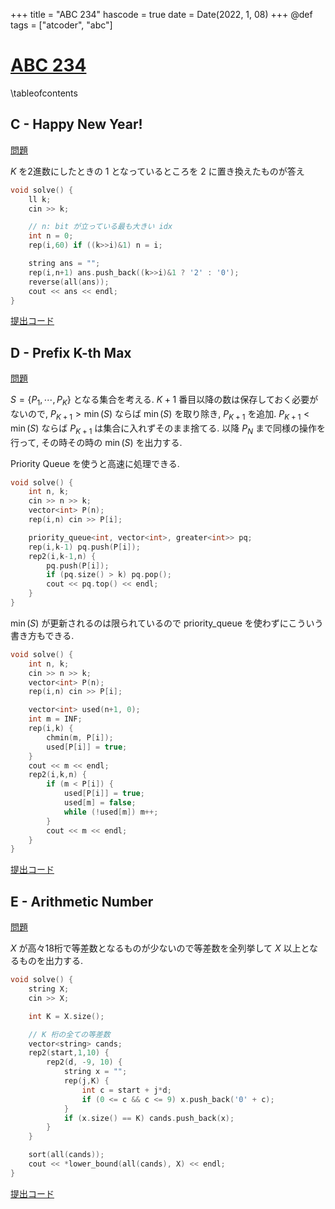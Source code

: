 +++
title = "ABC 234"
hascode = true
date = Date(2022, 1, 08)
+++
@def tags = ["atcoder", "abc"]

# [ABC 234](https://atcoder.jp/contests/abc234)

\tableofcontents


## C - Happy New Year!

[問題](https://atcoder.jp/contests/abc234/tasks/abc234_c)

$K$ を2進数にしたときの 1 となっているところを 2 に置き換えたものが答え

```cpp
void solve() {
    ll k;
    cin >> k;

    // n: bit が立っている最も大きい idx
    int n = 0;
    rep(i,60) if ((k>>i)&1) n = i;

    string ans = "";
    rep(i,n+1) ans.push_back((k>>i)&1 ? '2' : '0');
    reverse(all(ans));
    cout << ans << endl;
}
```

[提出コード](https://atcoder.jp/contests/abc234/submissions/28420503)

## D - Prefix K-th Max

[問題]()

$S = \{P_1, \cdots, P_K\}$ となる集合を考える.
$K+1$ 番目以降の数は保存しておく必要がないので, $P_{K+1} > \min(S)$ ならば $\min(S)$ を取り除き, $P_{K+1}$ を追加.
$P_{K+1} < \min(S)$ ならば $P_{K+1}$ は集合に入れずそのまま捨てる.
以降 $P_N$ まで同様の操作を行って, その時その時の $\min(S)$ を出力する.

Priority Queue を使うと高速に処理できる.

```cpp
void solve() {
    int n, k;
    cin >> n >> k;
    vector<int> P(n);
    rep(i,n) cin >> P[i];

    priority_queue<int, vector<int>, greater<int>> pq;
    rep(i,k-1) pq.push(P[i]);
    rep2(i,k-1,n) {
        pq.push(P[i]);
        if (pq.size() > k) pq.pop();
        cout << pq.top() << endl;
    }
}
```

$\min(S)$ が更新されるのは限られているので priority_queue を使わずにこういう書き方もできる.
```cpp
void solve() {
    int n, k;
    cin >> n >> k;
    vector<int> P(n);
    rep(i,n) cin >> P[i];

    vector<int> used(n+1, 0);
    int m = INF;
    rep(i,k) {
        chmin(m, P[i]);
        used[P[i]] = true;
    }
    cout << m << endl;
    rep2(i,k,n) {
        if (m < P[i]) {
            used[P[i]] = true;
            used[m] = false;
            while (!used[m]) m++;
        }
        cout << m << endl;
    }
}
```

[提出コード](https://atcoder.jp/contests/abc234/submissions/28420785)


## E - Arithmetic Number
[問題](https://atcoder.jp/contests/abc234/tasks/abc234_e)

$X$ が高々18桁で等差数となるものが少ないので等差数を全列挙して $X$ 以上となるものを出力する.

```cpp
void solve() {
    string X;
    cin >> X;

    int K = X.size();

    // K 桁の全ての等差数
    vector<string> cands;
    rep2(start,1,10) {
        rep2(d, -9, 10) {
            string x = "";
            rep(j,K) {
                int c = start + j*d;
                if (0 <= c && c <= 9) x.push_back('0' + c);
            }
            if (x.size() == K) cands.push_back(x);
        }
    }

    sort(all(cands));
    cout << *lower_bound(all(cands), X) << endl;
}
```

[提出コード](https://atcoder.jp/contests/abc234/submissions/28421180)

